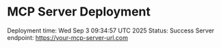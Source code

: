 # MCP Server Deployment
Deployment time: Wed Sep  3 09:34:57 UTC 2025
Status: Success
Server endpoint: https://your-mcp-server-url.com
